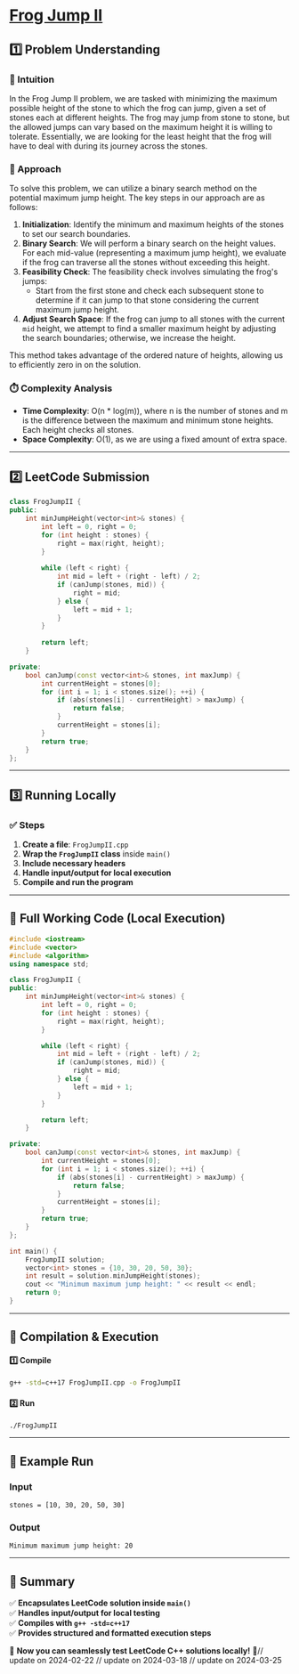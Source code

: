# **[Frog Jump II](https://leetcode.com/problems/frog-jump-ii/description/)**  

## **1️⃣ Problem Understanding**  
### **📌 Intuition**  
In the Frog Jump II problem, we are tasked with minimizing the maximum possible height of the stone to which the frog can jump, given a set of stones each at different heights. The frog may jump from stone to stone, but the allowed jumps can vary based on the maximum height it is willing to tolerate. Essentially, we are looking for the least height that the frog will have to deal with during its journey across the stones.

### **🚀 Approach**  
To solve this problem, we can utilize a binary search method on the potential maximum jump height. The key steps in our approach are as follows:

1. **Initialization**: Identify the minimum and maximum heights of the stones to set our search boundaries.
2. **Binary Search**: We will perform a binary search on the height values. For each mid-value (representing a maximum jump height), we evaluate if the frog can traverse all the stones without exceeding this height.
3. **Feasibility Check**: The feasibility check involves simulating the frog's jumps:
   - Start from the first stone and check each subsequent stone to determine if it can jump to that stone considering the current maximum jump height.
4. **Adjust Search Space**: If the frog can jump to all stones with the current `mid` height, we attempt to find a smaller maximum height by adjusting the search boundaries; otherwise, we increase the height.

This method takes advantage of the ordered nature of heights, allowing us to efficiently zero in on the solution.

### **⏱️ Complexity Analysis**  
- **Time Complexity**: O(n * log(m)), where n is the number of stones and m is the difference between the maximum and minimum stone heights. Each height checks all stones.
- **Space Complexity**: O(1), as we are using a fixed amount of extra space.

---  

## **2️⃣ LeetCode Submission**  
```cpp
class FrogJumpII {
public:
    int minJumpHeight(vector<int>& stones) {
        int left = 0, right = 0;
        for (int height : stones) {
            right = max(right, height);
        }
        
        while (left < right) {
            int mid = left + (right - left) / 2;
            if (canJump(stones, mid)) {
                right = mid;
            } else {
                left = mid + 1;
            }
        }
        
        return left;
    }

private:
    bool canJump(const vector<int>& stones, int maxJump) {
        int currentHeight = stones[0];
        for (int i = 1; i < stones.size(); ++i) {
            if (abs(stones[i] - currentHeight) > maxJump) {
                return false;
            }
            currentHeight = stones[i];
        }
        return true;
    }
};
```  

---  

## **3️⃣ Running Locally**  
### **✅ Steps**  
1. **Create a file**: `FrogJumpII.cpp`  
2. **Wrap the `FrogJumpII` class** inside `main()`  
3. **Include necessary headers**  
4. **Handle input/output for local execution**  
5. **Compile and run the program**  

---  

## **📝 Full Working Code (Local Execution)**  
```cpp
#include <iostream>
#include <vector>
#include <algorithm>
using namespace std;

class FrogJumpII {
public:
    int minJumpHeight(vector<int>& stones) {
        int left = 0, right = 0;
        for (int height : stones) {
            right = max(right, height);
        }

        while (left < right) {
            int mid = left + (right - left) / 2;
            if (canJump(stones, mid)) {
                right = mid;
            } else {
                left = mid + 1;
            }
        }

        return left;
    }

private:
    bool canJump(const vector<int>& stones, int maxJump) {
        int currentHeight = stones[0];
        for (int i = 1; i < stones.size(); ++i) {
            if (abs(stones[i] - currentHeight) > maxJump) {
                return false;
            }
            currentHeight = stones[i];
        }
        return true;
    }
};

int main() {
    FrogJumpII solution;
    vector<int> stones = {10, 30, 20, 50, 30};
    int result = solution.minJumpHeight(stones);
    cout << "Minimum maximum jump height: " << result << endl;
    return 0;
}
```  

---  

## **🔧 Compilation & Execution**  
#### **1️⃣ Compile**  
```bash
g++ -std=c++17 FrogJumpII.cpp -o FrogJumpII
```  

#### **2️⃣ Run**  
```bash
./FrogJumpII
```  

---  

## **🎯 Example Run**  
### **Input**  
```
stones = [10, 30, 20, 50, 30]
```  
### **Output**  
```
Minimum maximum jump height: 20
```  

---  

## **📌 Summary**  
✅ **Encapsulates LeetCode solution inside `main()`**  
✅ **Handles input/output for local testing**  
✅ **Compiles with `g++ -std=c++17`**  
✅ **Provides structured and formatted execution steps**  

🚀 **Now you can seamlessly test LeetCode C++ solutions locally!** 🚀// update on 2024-02-22
// update on 2024-03-18
// update on 2024-03-25
